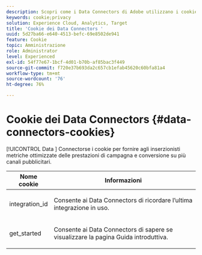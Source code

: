 ```yaml
---
description: Scopri come i Data Connectors di Adobe utilizzano i cookie per fornire agli inserzionisti metriche ottimizzate delle prestazioni di una campagna e della conversione su più canali pubblicitari.
keywords: cookie;privacy
solution: Experience Cloud, Analytics, Target
title: 'Cookie dei Data Connectors '
uuid: 5d27ba66-e640-4513-befc-69e8502de941
feature: Cookie
topic: Amministrazione
role: Administrator
level: Experienced
exl-id: 54f77e67-1bcf-4d01-b70b-af85bac3f449
source-git-commit: f720e37b693da2c657cb1efab45620c60bfa81a4
workflow-type: tm+mt
source-wordcount: '76'
ht-degree: 76%

---
```


# Cookie dei Data Connectors {#data-connectors-cookies}

[!UICONTROL Data ] Connectorse i cookie per fornire agli inserzionisti metriche ottimizzate delle prestazioni di campagna e conversione su più canali pubblicitari.

<table id="table_54B402C6E19C4A70B1E27BC9DFF776EB"> 
 <thead> 
  <tr> 
   <th colname="col1" class="entry"> Nome cookie </th> 
   <th colname="col2" class="entry"> Informazioni </th> 
  </tr> 
 </thead>
 <tbody> 
  <tr> 
   <td colname="col1"> <p>integration_id </p> </td> 
   <td colname="col2"> <p>Consente ai Data Connectors di ricordare l’ultima integrazione in uso. </p> </td> 
  </tr> 
  <tr> 
   <td colname="col1"> <p>get_started </p> </td> 
   <td colname="col2"> <p>Consente ai Data Connectors di sapere se visualizzare la pagina <span class="wintitle">Guida introduttiva</span>. </p> </td> 
  </tr> 
 </tbody> 
</table>
